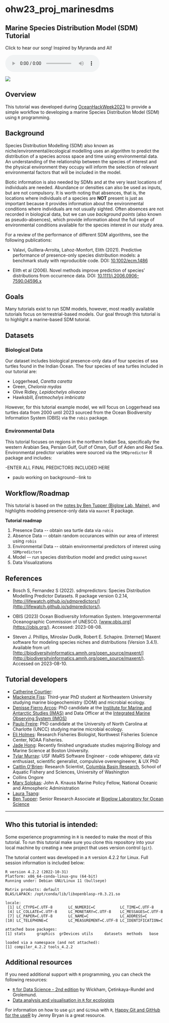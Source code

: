 # **ohw23_proj_marinesdms**

## Marine Species Distribution Model (SDM) Tutorial

Click to hear our song! Inspired by Myranda and AI!

<audio controls>
         <source src = "SDM-team.mp3" type = "audio/mpeg">
</audio>

![](https://www.fisheries.noaa.gov/s3/dam-migration/green_sea_turtle.jpg)

## Overview
This tutorial was developed during [OceanHackWeek2023](https://oceanhackweek.org/) to provide a simple workflow to developing a marine Species Distribution Model (SDM) using `R` programming. 
  
## Background
Species Distribution Modelling (SDM) also known as niche/environmental/ecological modelling uses an algorithm to predict the distribution of a species across space and time using environmental data. An understanding of the relationship between the species of interest and the physical environment they occupy will inform the selection of relevant environmental factors that will be included in the model.  
  
Biotic information is also needed by SDMs and at the very least locations of individuals are needed. Abundance or densities can also be used as inputs, but are not compulsory. It is worth noting that absences, that is, the locations where individuals of a species are **NOT** present is just as important because it provides information about the environmental conditions where individuals are not usually sighted. Often absences are not recorded in biological data, but we can use *background points* (also known as pseudo-absences), which provide information about the full range of environmental conditions available for the species interest in our study area.  
  
For a review of the performance of different SDM algorithms, see the following publications:  
- Valavi, Guillera-Arroita, Lahoz-Monfort, Elith (2021). Predictive performance of presence-only species distribution models: a benchmark study with reproducible code. DOI: [10.1002/ecm.1486](https://doi.org/10.1002/ecm.1486)  
  
- Elith et al (2006). Novel methods improve prediction of species’ distributions from occurrence data. DOI: [10.1111/j.2006.0906-7590.04596.x](https://doi.org/10.1111/j.2006.0906-7590.04596.x)  

## Goals
Many tutorials exist to run SDM models, however, most readily available tutorials focus on terrestrial-based models. Our goal through this tutorial is to highlight a marine-based SDM tutorial.  

## Datasets

### **Biological Data**
Our dataset includes biological presence-only data of four species of sea turtles found in the Indian Ocean. The four species of sea turtles included in our tutorial are:  
- Loggerhead, *Caretta caretta*
- Green, *Chelonia mydas*
- Olive Ridley, *Lepidochelys olivacea*
- Hawksbill, *Eretmochelys imbricata*
  
However, for this tutorial example model, we will focus on Loggerhead sea turtles data from 2000 until 2023 sourced from the Ocean Biodiversity Information System (OBIS) via the `robis` package.  

### **Environmental Data**
This tutorial focuses on regions in the northern Indian Sea, specifically the western Arabian Sea, Persian Gulf, Gulf of Oman, Gulf of Aden and Red Sea. Environmental predictor variables were sourced via the `SMDpredictor` R package and includes:  

-ENTER ALL FINAL PREDICTORS INCLUDED HERE

- paulo working on background--link to

## Workflow/Roadmap
This tutorial is based on the [notes by Ben Tupper (Biglow Lab, Maine)](https://github.com/BigelowLab/maxnet/wiki/stars), and highlights modeling presence-only data via `maxnet` R package.

**Tutorial roadmap**

1. Presence Data
   -- obtain sea turtle data via `robis` 
2. Absence Data
   -- obtain random occurances within our area of interest using `robis`
3. Environmental Data
   -- obtain environmental predictors of interest using `SDMpredictors`
4. Model
   -- run species distribution model and predict using `maxnet`
6. Data Visualizations

## References
- Bosch S, Fernandez S (2022). sdmpredictors: Species Distribution Modelling Predictor Datasets. R package version 0.2.14, [http://lifewatch.github.io/sdmpredictors/](http://lifewatch.github.io/sdmpredictors/).  
  
- OBIS (2023) Ocean Biodiversity Information System. Intergovernmental Oceanographic Commission of UNESCO. [www.obis.org](https://obis.org/). Accessed: 2023-08-08.  
  
- Steven J. Phillips, Miroslav Dudík, Robert E. Schapire. [Internet] Maxent software for modeling species niches and distributions (Version 3.4.1). Available from url: [http://biodiversityinformatics.amnh.org/open_source/maxent/](http://biodiversityinformatics.amnh.org/open_source/maxent/). Accessed on 2023-08-10.  

## Tutorial developers
- [Catherine Courtier](https://github.com/cacourtier):
- [Mackenzie Fiss](https://github.com/mackenziefiss): Third-year PhD student at Northeastern University studying marine biogeochemistry (DOM) and microbial ecology.
- [Denisse Fierro Arcos](https://github.com/lidefi87): PhD candidate at the [Institute for Marine and Antarctic Studies (IMAS)](https://www.imas.utas.edu.au/) and Data Officer at the [Integrated Marine Observing System (IMOS)](https://imos.org.au/)   
- [Paulo Freire](https://github.com/Pfreire29): PhD candidate at the University of North Carolina at Charlotte (UNCC) studying marine microbial ecology.
- [Eli Holmes](https://github.com/eeholmes): Research Fisheries Biologist, Northwest Fisheries Science Center, NOAA Fisheries.  
- [Jade Hong](https://github.com/sjhong0117): Recently finished ungraduate studies majoring Biology and Marine Science at Boston University.
- [Tylar Murray](https://github.com/7yl4r): USF IMaRS Software Engineer - code whisperer, data viz enthusiast, scientific generalist, compulsive overengineerer, & UX PhD  
- [Caitlin O'Brien](https://github.com/caitobrien): Research Scientist, [Columbia Basin Research](https://www.cbr.washington.edu/people), School of Aquatic Fishery and Sciences, University of Washington
- Collins Ongore
- [Mary Solokas](https://github.com/marysolokas): John A. Knauss Marine Policy Fellow, National Oceanic and Atmospheric Administration
- [Laura Tsang](https://github.com/lauratsang):
- [Ben Tupper](https://github.com/btupper): Senior Research Associate at [Bigelow Laboratory for Ocean Science](https://github.com/BigelowLab)

---

## Who this tutorial is intended:
Some experience programming in `R` is needed to make the most of this tutorial. To run this tutorial make sure you clone this repository into your local machine by creating a new project that uses version control (`git`).  
  
The tutorial content was developed in a `R` version 4.2.2 for Linux. Full session information is included below:  
```
R version 4.2.2 (2022-10-31)
Platform: x86_64-conda-linux-gnu (64-bit)
Running under: Debian GNU/Linux 11 (bullseye)

Matrix products: default
BLAS/LAPACK: /opt/conda/lib/libopenblasp-r0.3.21.so

locale:
 [1] LC_CTYPE=C.UTF-8       LC_NUMERIC=C           LC_TIME=C.UTF-8       
 [4] LC_COLLATE=C.UTF-8     LC_MONETARY=C.UTF-8    LC_MESSAGES=C.UTF-8   
 [7] LC_PAPER=C.UTF-8       LC_NAME=C              LC_ADDRESS=C          
[10] LC_TELEPHONE=C         LC_MEASUREMENT=C.UTF-8 LC_IDENTIFICATION=C   

attached base packages:
[1] stats     graphics  grDevices utils     datasets  methods   base     

loaded via a namespace (and not attached):
[1] compiler_4.2.2 tools_4.2.2   
```
  
## Additional resources
If you need additional support with `R` programming, you can check the following resources:  
- [`R` for Data Science - 2nd edition](https://r4ds.hadley.nz/) by Wickham, Çetinkaya-Rundel and Grolemund.  
- [Data analysis and visualisation in `R` for ecologists](https://datacarpentry.org/R-ecology-lesson/)  
  
For information on how to use `git` and `GitHub` with `R`, [Happy Git and GitHub for the useR](https://happygitwithr.com/) by Jenny Bryan is a great resource.  
